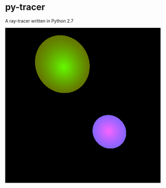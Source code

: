 # py-tracer
A ray-tracer written in Python 2.7

![Image Could Not Load.](/frame.png "Some Simple Spheres")
